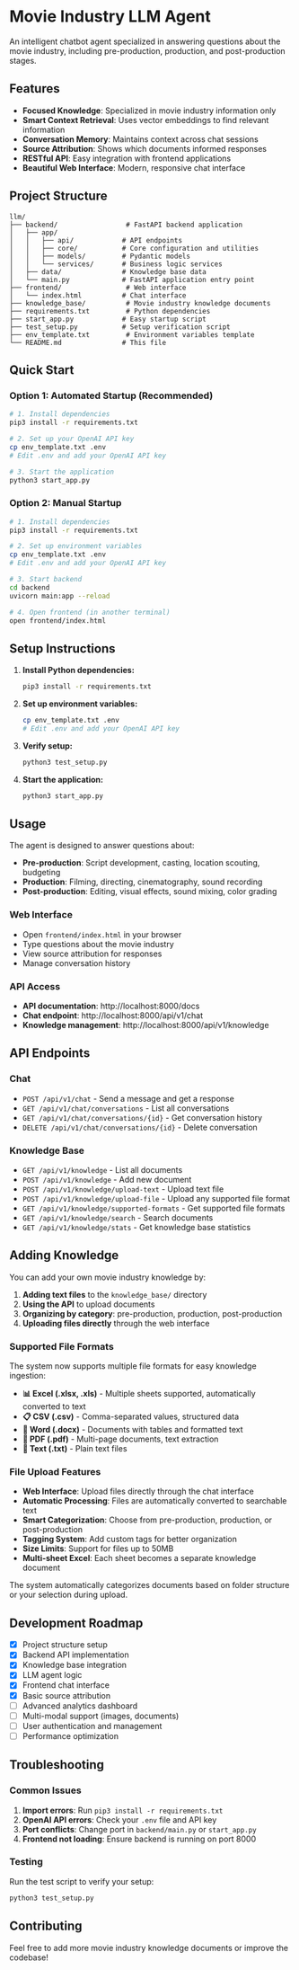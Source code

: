 # Movie Industry LLM Agent

An intelligent chatbot agent specialized in answering questions about the movie industry, including pre-production, production, and post-production stages.

## Features

- **Focused Knowledge**: Specialized in movie industry information only
- **Smart Context Retrieval**: Uses vector embeddings to find relevant information
- **Conversation Memory**: Maintains context across chat sessions
- **Source Attribution**: Shows which documents informed responses
- **RESTful API**: Easy integration with frontend applications
- **Beautiful Web Interface**: Modern, responsive chat interface

## Project Structure

```
llm/
├── backend/                 # FastAPI backend application
│   ├── app/
│   │   ├── api/            # API endpoints
│   │   ├── core/           # Core configuration and utilities
│   │   ├── models/         # Pydantic models
│   │   └── services/       # Business logic services
│   ├── data/               # Knowledge base data
│   └── main.py             # FastAPI application entry point
├── frontend/                # Web interface
│   └── index.html          # Chat interface
├── knowledge_base/          # Movie industry knowledge documents
├── requirements.txt         # Python dependencies
├── start_app.py            # Easy startup script
├── test_setup.py           # Setup verification script
├── env_template.txt         # Environment variables template
└── README.md               # This file
```

## Quick Start

### Option 1: Automated Startup (Recommended)
```bash
# 1. Install dependencies
pip3 install -r requirements.txt

# 2. Set up your OpenAI API key
cp env_template.txt .env
# Edit .env and add your OpenAI API key

# 3. Start the application
python3 start_app.py
```

### Option 2: Manual Startup
```bash
# 1. Install dependencies
pip3 install -r requirements.txt

# 2. Set up environment variables
cp env_template.txt .env
# Edit .env and add your OpenAI API key

# 3. Start backend
cd backend
uvicorn main:app --reload

# 4. Open frontend (in another terminal)
open frontend/index.html
```

## Setup Instructions

1. **Install Python dependencies:**
   ```bash
   pip3 install -r requirements.txt
   ```

2. **Set up environment variables:**
   ```bash
   cp env_template.txt .env
   # Edit .env and add your OpenAI API key
   ```

3. **Verify setup:**
   ```bash
   python3 test_setup.py
   ```

4. **Start the application:**
   ```bash
   python3 start_app.py
   ```

## Usage

The agent is designed to answer questions about:
- **Pre-production**: Script development, casting, location scouting, budgeting
- **Production**: Filming, directing, cinematography, sound recording
- **Post-production**: Editing, visual effects, sound mixing, color grading

### Web Interface
- Open `frontend/index.html` in your browser
- Type questions about the movie industry
- View source attribution for responses
- Manage conversation history

### API Access
- **API documentation**: http://localhost:8000/docs
- **Chat endpoint**: http://localhost:8000/api/v1/chat
- **Knowledge management**: http://localhost:8000/api/v1/knowledge

## API Endpoints

### Chat
- `POST /api/v1/chat` - Send a message and get a response
- `GET /api/v1/chat/conversations` - List all conversations
- `GET /api/v1/chat/conversations/{id}` - Get conversation history
- `DELETE /api/v1/chat/conversations/{id}` - Delete conversation

### Knowledge Base
- `GET /api/v1/knowledge` - List all documents
- `POST /api/v1/knowledge` - Add new document
- `POST /api/v1/knowledge/upload-text` - Upload text file
- `POST /api/v1/knowledge/upload-file` - Upload any supported file format
- `GET /api/v1/knowledge/supported-formats` - Get supported file formats
- `GET /api/v1/knowledge/search` - Search documents
- `GET /api/v1/knowledge/stats` - Get knowledge base statistics

## Adding Knowledge

You can add your own movie industry knowledge by:

1. **Adding text files** to the `knowledge_base/` directory
2. **Using the API** to upload documents
3. **Organizing by category**: pre-production, production, post-production
4. **Uploading files directly** through the web interface

### Supported File Formats

The system now supports multiple file formats for easy knowledge ingestion:

- **📊 Excel (.xlsx, .xls)** - Multiple sheets supported, automatically converted to text
- **📋 CSV (.csv)** - Comma-separated values, structured data
- **📝 Word (.docx)** - Documents with tables and formatted text
- **📄 PDF (.pdf)** - Multi-page documents, text extraction
- **📄 Text (.txt)** - Plain text files

### File Upload Features

- **Web Interface**: Upload files directly through the chat interface
- **Automatic Processing**: Files are automatically converted to searchable text
- **Smart Categorization**: Choose from pre-production, production, or post-production
- **Tagging System**: Add custom tags for better organization
- **Size Limits**: Support for files up to 50MB
- **Multi-sheet Excel**: Each sheet becomes a separate knowledge document

The system automatically categorizes documents based on folder structure or your selection during upload.

## Development Roadmap

- [x] Project structure setup
- [x] Backend API implementation
- [x] Knowledge base integration
- [x] LLM agent logic
- [x] Frontend chat interface
- [x] Basic source attribution
- [ ] Advanced analytics dashboard
- [ ] Multi-modal support (images, documents)
- [ ] User authentication and management
- [ ] Performance optimization

## Troubleshooting

### Common Issues

1. **Import errors**: Run `pip3 install -r requirements.txt`
2. **OpenAI API errors**: Check your `.env` file and API key
3. **Port conflicts**: Change port in `backend/main.py` or `start_app.py`
4. **Frontend not loading**: Ensure backend is running on port 8000

### Testing

Run the test script to verify your setup:
```bash
python3 test_setup.py
```

## Contributing

Feel free to add more movie industry knowledge documents or improve the codebase! 